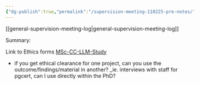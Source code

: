 ```yaml
---
{"dg-publish":true,"permalink":"/supervision-meeting-110225-pre-notes/"}
---
```



[[general-supervision-meeting-log\|general-supervision-meeting-log]]

Summary: 

Link to Ethics forms [MSc-CC-LLM-Study](https://artslondon-my.sharepoint.com/:f:/g/personal/m_henryrichards_arts_ac_uk/EkMs1qbMkTxIuOx030VetukB1785bZFQngINcUSqyt27kQ?e=FRtqrj)


- if you get ethical clearance for one project, can you use the outcome/findings/material in another? _ie. interviews with staff for pgcert, can I use directly within the PhD?
